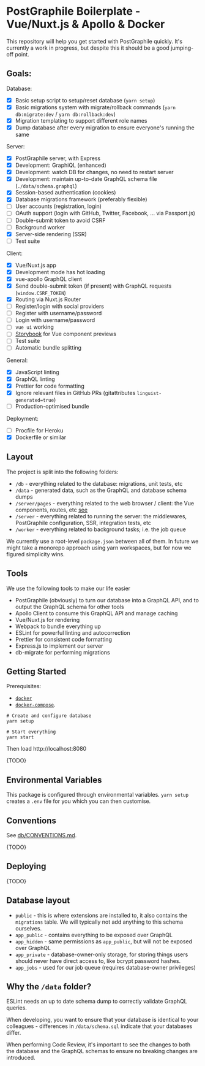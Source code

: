 # PostGraphile Boilerplate - Vue/Nuxt.js & Apollo & Docker

This repository will help you get started with PostGraphile quickly. It's currently a work in progress, but despite this it should be a good jumping-off point.

## Goals:

Database:

- [x] Basic setup script to setup/reset database (`yarn setup`)
- [x] Basic migrations system with migrate/rollback commands (`yarn db:migrate:dev` / `yarn db:rollback:dev`)
- [x] Migration templating to support different role names
- [x] Dump database after every migration to ensure everyone's running the same

Server:

- [x] PostGraphile server, with Express
- [x] Development: GraphiQL (enhanced)
- [x] Development: watch DB for changes, no need to restart server
- [x] Development: maintain up-to-date GraphQL schema file (`./data/schema.graphql`)
- [x] Session-based authentication (cookies)
- [x] Database migrations framework (preferably flexible)
- [ ] User accounts (registration, login)
- [ ] OAuth support (login with GitHub, Twitter, Facebook, ... via Passport.js)
- [ ] Double-submit token to avoid CSRF
- [ ] Background worker
- [X] Server-side rendering (SSR)
- [ ] Test suite

Client:

- [x] Vue/Nuxt.js app
- [x] Development mode has hot loading
- [x] vue-apollo GraphQL client
- [x] Send double-submit token (if present) with GraphQL requests (`window.CSRF_TOKEN`)
- [x] Routing via Nuxt.js Router
- [ ] Register/login with social providers
- [ ] Register with username/password
- [ ] Login with username/password
- [ ] `vue ui` working
- [ ] [Storybook](https://storybook.js.org/) for Vue component previews
- [ ] Test suite
- [ ] Automatic bundle splitting

General:

- [x] JavaScript linting
- [x] GraphQL linting
- [x] Prettier for code formatting
- [x] Ignore relevant files in GitHub PRs (gitattributes `linguist-generated=true`)
- [ ] Production-optimised bundle

Deployment:

- [ ] Procfile for Heroku
- [X] Dockerfile or similar

## Layout

The project is split into the following folders:

- `/db` - everything related to the database: migrations, unit tests, etc
- `/data` - generated data, such as the GraphQL and database schema dumps
- `/server/pages` - everything related to the web browser / client: the Vue components, routes, etc [see](https://nuxtjs.org/guide/routing/)
- `/server` - everything related to running the server: the middlewares, PostGraphile configuration, SSR, integration tests, etc
- `/worker` - everything related to background tasks; i.e. the job queue

We currently use a root-level `package.json` between all of them. In future we
might take a monorepo approach using yarn workspaces, but for now we figured
simplicity wins.

## Tools

We use the following tools to make our life easier

- PostGraphile (obviously) to turn our database into a GraphQL API, and to output the GraphQL schema for other tools
- Apollo Client to consume this GraphQL API and manage caching
- Vue/Nuxt.js for rendering
- Webpack to bundle everything up
- ESLint for powerful linting and autocorrection
- Prettier for consistent code formatting
- Express.js to implement our server
- db-migrate for performing migrations

## Getting Started

Prerequisites:

* [`docker`](https://docs.docker.com/install/)
* [`docker-compose`](https://docs.docker.com/compose/install/).


```
# Create and configure database
yarn setup

# Start everything
yarn start
```

Then load http://localhost:8080

{TODO}

## Environmental Variables

This package is configured through environmental variables. `yarn setup` creates a `.env` file for you which you can then customise.

## Conventions

See [db/CONVENTIONS.md](db/CONVENTIONS.md).

{TODO}

## Deploying

{TODO}

## Database layout

- `public` - this is where extensions are installed to, it also contains the `migrations` table. We will typically not add anything to this schema ourselves.
- `app_public` - contains everything to be exposed over GraphQL
- `app_hidden` - same permissions as `app_public`, but will not be exposed over GraphQL
- `app_private` - database-owner-only storage, for storing things users should never have direct access to, like bcrypt password hashes.
- `app_jobs` - used for our job queue (requires database-owner privileges)

## Why the `/data` folder?

ESLint needs an up to date schema dump to correctly validate GraphQL queries.

When developing, you want to ensure that your database is identical to your
colleagues - differences in `/data/schema.sql` indicate that your databases
differ.

When performing Code Review, it's important to see the changes to both the
database and the GraphQL schemas to ensure no breaking changes are introduced.
